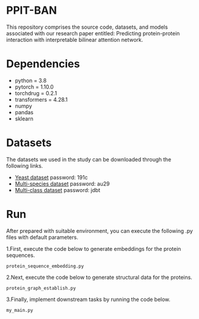 # PPIT-BAN

This repository comprises the source code, datasets, and models associated with our research paper entitled: 
Predicting protein-protein interaction with interpretable bilinear attention network.

# Dependencies
* python = 3.8
* pytorch = 1.10.0
* torchdrug = 0.2.1
* transformers = 4.28.1
* numpy
* pandas
* sklearn

# Datasets
The datasets we used in the study can be downloaded through the following links.

* [Yeast dataset]( https://pan.baidu.com/s/1G2vMODUVNlMyucRXqRz--w?pwd=191c)      password: 191c
* [Multi-species dataset]( https://pan.baidu.com/s/1PrTJdJ4TOLSzhWclIcqlUA?pwd=au29)      password: au29
* [Multi-class dataset]( https://pan.baidu.com/s/1_GUXsFQIZ24iP002z3StPg?pwd=jdbt)      password: jdbt


# Run 
After prepared with suitable environment, you can execute the following .py files with default parameters.

1.First, execute the code below to generate embeddings for the protein sequences.
```shell
protein_sequence_embedding.py
```
2.Next, execute the code below to generate structural data for the proteins.
```shell
protein_graph_establish.py
```
3.Finally, implement downstream tasks by running the code below.
```shell
my_main.py
```


